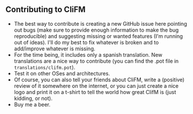## Contributing to CliFM

* The best way to contribute is creating a new GitHub issue here pointing out bugs (make sure to provide enough information to make the bug reproducible) and suggesting missing or wanted features (I'm running out of ideas). I'll do my best to fix whatever is broken and to add/improve whatever is missing.
* For the time being, it includes only a spanish translation. New translations are a nice way to contribute (you can find the .pot file in `translations/clifm.pot`).
* Test it on other OSes and architectures.
* Of course, you can also tell your friends about CliFM, write a (positive) review of it somewhere on the internet, or you can just create a nice logo and print it on a t-shirt to tell the world how great ClifM is (just kidding, or not).
* Buy me a beer.
